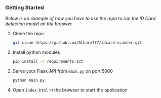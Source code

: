 ### Getting Started

_Below is an example of how you have to use the repo to run the ID Card detection model on the broswer._

1. Clone the repo
   ```sh
   git clone https://github.com/Atharv777/idcard-scanner.git
   ```
2. Install python modules
   ```sh
   pip install -r requirements.txt
   ```
3. Serve your Flask API from `main.py` on port 5000
   ```sh
   python main.py
   ```
4. Open `index.html` in the browser to start the application